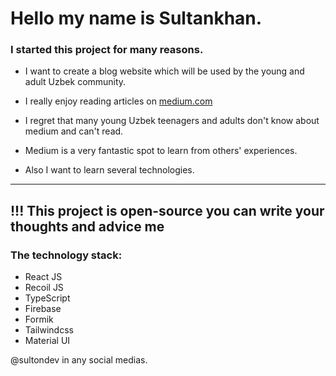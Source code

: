 # Hello my name is Sultankhan.

### I started this project for many reasons.

- I want to create a blog website which will be used by the young and adult Uzbek community.

- I really enjoy reading articles on [medium.com](<https://medium.com>)

- I regret that many young Uzbek teenagers and adults don't know about medium and can't read.

- Medium is a very fantastic spot to learn from others' experiences.

- Also I want to learn several technologies.

***

## !!! This project is open-source you can write your thoughts and advice me



### The technology stack:

- React JS
- Recoil JS
- TypeScript
- Firebase
- Formik
- Tailwindcss
- Material UI


@sultondev in any social medias.